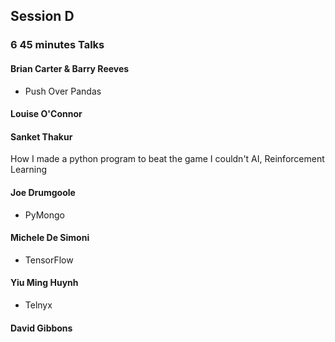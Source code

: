 
## Session D 

### 6 45 minutes Talks

#### Brian Carter & Barry Reeves	
* Push Over Pandas

#### Louise O'Connor

#### Sanket Thakur
How I made a python program to beat the game I couldn't	
AI, Reinforcement Learning

#### Joe Drumgoole			
* PyMongo

#### Michele De Simoni			
* TensorFlow
#### Yiu Ming Huynh		
* Telnyx			
      
#### David Gibbons			
